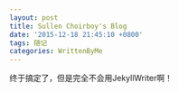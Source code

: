 ```yaml
---
layout: post
title: Sullen Choirboy's Blog
date: '2015-12-18 21:45:10 +0800'
tags: 随记
categories: WrittenByMe
---
```

终于搞定了，但是完全不会用JekyllWriter啊！
